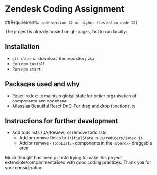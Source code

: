# Zendesk Coding Assignment
##Requirements: 
`node version 10 or higher (tested on node 12)`

The project is already hosted on gh-pages, but to run locally: 

## Installation
- `git clone` or download the repository zip
- Run `npm install`
- Run `npm start`

## Packages used and why
- React-redux: to maintain global state for better organisation of components and codebase
- Atlassian Beautiful React DnD: For drag and drop functionality

## Instructions for further development
- Add todo lists (QA/Review) or remove todo lists
    - Add or remove fields to `initialState` in `js/reducers/index.js`
    - Add or remove `<TodoList/>` components in the `<Board/>` draggable area

  
Much thought has been put into trying to make this project extensible/compartmentalised with good coding practices. Thank you for your consideration! 